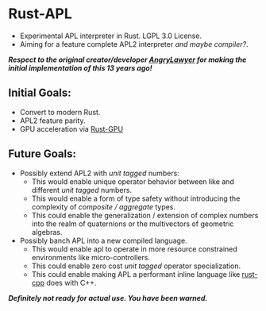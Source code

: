 # Rust-APL
- Experimental APL interpreter in Rust. LGPL 3.0 License.
- Aiming for a feature complete APL2 interpreter *and maybe compiler?*.

***Respect to the original creator/developer [AngryLawyer](https://github.com/AngryLawyer) for making the initial implementation of this 13 years ago!***

## Initial Goals:
- Convert to modern Rust.
- APL2 feature parity.
- GPU acceleration via [Rust-GPU](https://github.com/Rust-GPU/rust-gpu)

## Future Goals:
- Possibly extend APL2 with *unit tagged* numbers:
  - This would enable unique operator behavior between like and different *unit tagged* numbers.
  - This would enable a form of type safety without introducing the complexity of *composite / aggregate* types.
  - This could enable the generalization / extension of complex numbers into the realm of quaternions or the multivectors of geometric algebras.
- Possibly banch APL into a new compiled language.
  - This would enable apl to operate in more resource constrained environments like micro-controllers.
  - This could enable zero cost *unit tagged* operator specialization.
  - This could enable making APL a performant inline language like [rust-cpp](https://github.com/mystor/rust-cpp) does with C++.

***Definitely not ready for actual use. You have been warned.***
